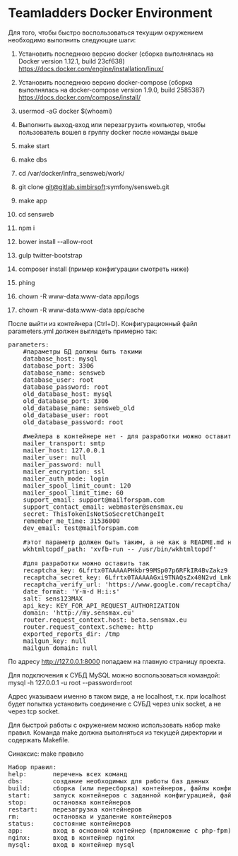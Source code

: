 <h1>Teamladders Docker Environment</h1>


Для того, чтобы быстро воспользоваться текущим окружением необходимо выполнить следующие шаги:

1) Установить последнюю версию docker (сборка выполнялась на Docker version 1.12.1, build 23cf638) https://docs.docker.com/engine/installation/linux/

2) Установить последнюю версию docker-compose (сборка выполнялась на docker-compose version 1.9.0, build 2585387) https://docs.docker.com/compose/install/

3) usermod -aG docker $(whoami)

4) Выполнить выход-вход или перезагрузить компьютер, чтобы пользователь вошел в группу docker после команды выше

5) make start

6) make dbs

6) cd /var/docker/infra_sensweb/work/

7) git clone git@gitlab.simbirsoft:symfony/sensweb.git

8) make app

9) cd sensweb

10) npm i

11) bower install --allow-root

12) gulp twitter-bootstrap

14) composer install     (пример конфигурации смотреть ниже)

15) phing

16) chown -R www-data:www-data app/logs 

17) chown -R www-data:www-data app/cache


После выйти из контейнера (Ctrl+D). Конфигурационный файл parameters.yml должен выглядеть примерно так:

<pre>
parameters:
    #параметры БД должны быть такими
    database_host: mysql
    database_port: 3306
    database_name: sensweb
    database_user: root
    database_password: root
    old_database_host: mysql
    old_database_port: 3306
    old_database_name: sensweb_old
    old_database_user: root
    old_database_password: root

    #мейлера в контейнере нет - для разработки можно оставить так
    mailer_transport: smtp
    mailer_host: 127.0.0.1
    mailer_user: null
    mailer_password: null
    mailer_encryption: ssl
    mailer_auth_mode: login
    mailer_spool_limit_count: 120
    mailer_spool_limit_time: 60
    support_email: support@mailforspam.com
    support_contact_email: webmaster@sensmax.eu
    secret: ThisTokenIsNotSoSecretChangeIt
    remember_me_time: 31536000
    dev_email: test@mailforspam.com
    
    #этот параметр должен быть таким, а не как в README.md на проект
    wkhtmltopdf_path: 'xvfb-run -- /usr/bin/wkhtmltopdf'

    #для разработки можно оставить так
    recaptcha_key: 6Lfrtx0TAAAAAPHkbr99MSp07p6RFkIR4BvZakz9
    recaptcha_secret_key: 6Lfrtx0TAAAAAGxi9TNAQsZx40N2vd_LmkqMHck-
    recaptcha_verify_url: 'https://www.google.com/recaptcha/api/siteverify'
    date_format: 'Y-m-d H:i:s'
    salt: sens123MAX
    api_key: KEY_FOR_API_REQUEST_AUTHORIZATION
    domain: 'http://my.sensmax.eu'
    router.request_context.host: beta.sensmax.eu
    router.request_context.scheme: http
    exported_reports_dir: /tmp
    mailgun_key: null
    mailgun_domain: null
</pre>

По адресу http://127.0.0.1:8000 попадаем на главную страницу проекта.

Для подключения к СУБД MySQL можно воспользоваться командой: mysql -h 127.0.0.1 -u root --password=root

Адрес указываем именно в таком виде, а не localhost, т.к. при localhost будет попытка установить соединение с СУБД через unix socket, а не через tcp socket.


Для быстрой работы с окружением можно использовать набор make правил. Команда make должна выполняться из текущей директории и содержать Makefile.

Синаксис: make правило

<pre>
Набор правил:
help:       перечень всех команд
dbs:        создание необходимых для работы баз данных
build:      сборка (или пересборка) контейнеров, файлы конфигурации копируются из папки conf
start:      запуск контейнеров с заданной конфигурацией, файлы конфигурации копируются из папки conf
stop:       остановка контейнеров
restart:    перезагрузка контейнеров
rm:         остановка и удаление контейнеров
status:     состояние контейнеров
app:        вход в основной контейнер (приложение с php-fpm)
nginx:      вход в контейнер nginx
mysql:      вход в контейнер mysql
</pre>
